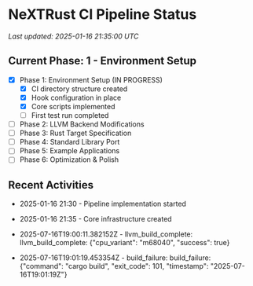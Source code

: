 # NeXTRust CI Pipeline Status
*Last updated: 2025-01-16 21:35:00 UTC*

## Current Phase: 1 - Environment Setup
- [x] Phase 1: Environment Setup (IN PROGRESS)
  - [x] CI directory structure created
  - [x] Hook configuration in place
  - [x] Core scripts implemented
  - [ ] First test run completed
- [ ] Phase 2: LLVM Backend Modifications  
- [ ] Phase 3: Rust Target Specification
- [ ] Phase 4: Standard Library Port
- [ ] Phase 5: Example Applications
- [ ] Phase 6: Optimization & Polish

## Recent Activities
- 2025-01-16 21:30 - Pipeline implementation started
- 2025-01-16 21:35 - Core infrastructure created
- 2025-07-16T19:00:11.382152Z - llvm_build_complete: llvm_build_complete: {"cpu_variant": "m68040", "success": true}

- 2025-07-16T19:01:19.453354Z - build_failure: build_failure: {"command": "cargo build", "exit_code": 101, "timestamp": "2025-07-16T19:01:19Z"}
